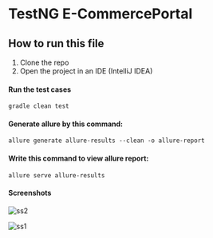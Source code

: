 # TestNG E-CommercePortal

## How to run this file

1. Clone the repo
2. Open the project in an IDE (IntelliJ IDEA)

#### Run the test cases

```
gradle clean test
```

#### Generate allure by this command:

```
allure generate allure-results --clean -o allure-report
```


#### Write this command to view allure report:

```
allure serve allure-results
```

#### Screenshots
![ss2](https://user-images.githubusercontent.com/19981736/152016433-9542da0b-4c9c-4c9f-89b3-d3ccd431e5f4.JPG)

![ss1](https://user-images.githubusercontent.com/19981736/152016464-cbc8111f-77b4-4973-81bc-9e4724f2ef64.JPG)

